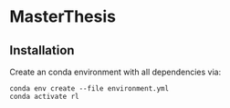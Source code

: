 # MasterThesis

## Installation
Create an conda environment with all dependencies via:

```
conda env create --file environment.yml
conda activate rl
```


